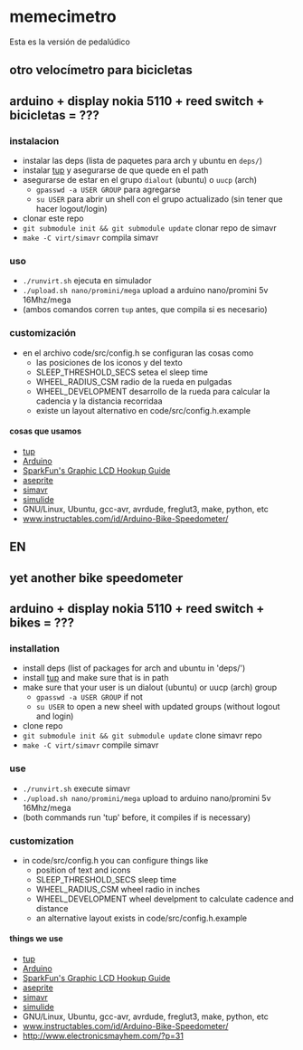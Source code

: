 # memecimetro
Esta es la versión de pedalúdico
## otro velocímetro para bicicletas
## arduino + display nokia 5110 + reed switch + bicicletas = ???

### instalacion
- instalar las deps (lista de paquetes para arch y ubuntu en `deps/`)
- instalar [tup](http://gittup.org/tup/) y asegurarse de que quede en el path
- asegurarse de estar en el grupo `dialout` (ubuntu) o `uucp` (arch)
  - `gpasswd -a USER GROUP` para agregarse
  - `su USER` para abrir un shell con el grupo actualizado (sin tener que hacer logout/login)
- clonar este repo
- `git submodule init && git submodule update` clonar repo de simavr
- `make -C virt/simavr` compila simavr

### uso
- `./runvirt.sh` ejecuta en simulador
- `./upload.sh nano/promini/mega` upload a arduino nano/promini 5v 16Mhz/mega
- (ambos comandos corren `tup` antes, que compila si es necesario)

### customización
- en el archivo code/src/config.h se configuran las cosas como
	- las posiciones de los iconos y del texto
	- SLEEP_THRESHOLD_SECS setea el sleep time
	- WHEEL_RADIUS_CSM radio de la rueda en pulgadas
	- WHEEL_DEVELOPMENT desarrollo de la rueda para calcular la cadencia y la distancia recorridaa
	- existe un layout alternativo en code/src/config.h.example

#### cosas que usamos
- [tup](http://gittup.org/tup/)
- [Arduino](https://www.arduino.cc/)
- [SparkFun's Graphic LCD Hookup Guide](https://learn.sparkfun.com/tutorials/graphic-lcd-hookup-guide)
- [aseprite](https://github.com/aseprite/aseprite)
- [simavr](https://github.com/buserror/simavr)
- [simulide](https://simulide.blogspot.com/)
- GNU/Linux, Ubuntu, gcc-avr, avrdude, freglut3, make, python, etc
- www.instructables.com/id/Arduino-Bike-Speedometer/

## EN
## yet another bike speedometer
## arduino + display nokia 5110 + reed switch + bikes = ???

### installation
- install deps (list of packages for arch and ubuntu in 'deps/')
- install [tup](http://gittup.org/tup/) and make sure that is in path
- make sure that your user is un dialout (ubuntu) or uucp (arch) group
  - `gpasswd -a USER GROUP` if not
  - `su USER` to open a new sheel with updated groups (without logout and login)
- clone repo
- `git submodule init && git submodule update` clone simavr repo
- `make -C virt/simavr` compile simavr

### use
- `./runvirt.sh` execute simavr
- `./upload.sh nano/promini/mega` upload to arduino nano/promini 5v 16Mhz/mega
- (both commands run 'tup' before, it compiles if is necessary)

### customization
- in code/src/config.h you can configure things like
  - position of text and icons
  - SLEEP_THRESHOLD_SECS sleep time
  - WHEEL_RADIUS_CSM wheel radio in inches
  - WHEEL_DEVELOPMENT wheel develpment to calculate cadence and distance
  - an alternative layout exists in code/src/config.h.example

#### things we use
- [tup](http://gittup.org/tup/)
- [Arduino](https://www.arduino.cc/)
- [SparkFun's Graphic LCD Hookup Guide](https://learn.sparkfun.com/tutorials/graphic-lcd-hookup-guide)
- [aseprite](https://github.com/aseprite/aseprite)
- [simavr](https://github.com/buserror/simavr)
- [simulide](https://simulide.blogspot.com/)
- GNU/Linux, Ubuntu, gcc-avr, avrdude, freglut3, make, python, etc
- www.instructables.com/id/Arduino-Bike-Speedometer/
- http://www.electronicsmayhem.com/?p=31 
